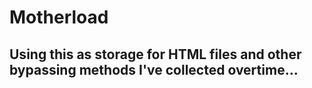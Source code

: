 # Motherload

## Using this as storage for HTML files and other bypassing methods I've collected overtime...
